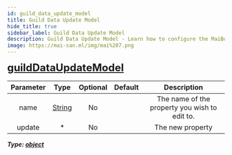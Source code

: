 ```yaml
---
id: guild_data_update_model
title: Guild Data Update Model
hide_title: true
sidebar_label: Guild Data Update Model
description: Guild Data Update Model - Learn how to configure the MaiBot.
image: https://mai-san.ml/img/mai%207.png
---
```


<b> <font size='5'> [guildDataUpdateModel](#) </font>


| Parameter | Type | Optional | Default | Description |
|:-:|:-:|:-:|:-:|:-:|
|name| [String](https://developer.mozilla.org/en-US/docs/Web/JavaScript/Reference/Global_Objects/String)|No| |The name of the property you wish to edit to.
|update| * | No | | The new property|


*Type: [object](https://developer.mozilla.org/en-US/docs/Web/JavaScript/Reference/Global_Objects/Object)*
